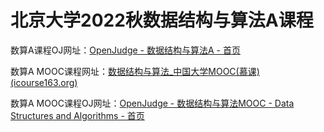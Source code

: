 # 北京大学2022秋数据结构与算法A课程

数算A课程OJ网址：[OpenJudge - 数据结构与算法A - 首页](http://dsa.openjudge.cn/)

数算A MOOC课程网址：[数据结构与算法_中国大学MOOC(慕课) (icourse163.org)](https://www.icourse163.org/learn/PKU-1002534001?tid=1467144741#/learn/content)

数算A MOOC课程OJ网址：[OpenJudge - 数据结构与算法MOOC - Data Structures and Algorithms - 首页](http://dsalgo.openjudge.cn/)